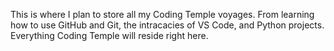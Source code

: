 This is where I plan to store all my Coding Temple voyages. From learning how to use GitHub and Git, the intracacies of VS Code, and Python projects. Everything Coding Temple will reside right here.
